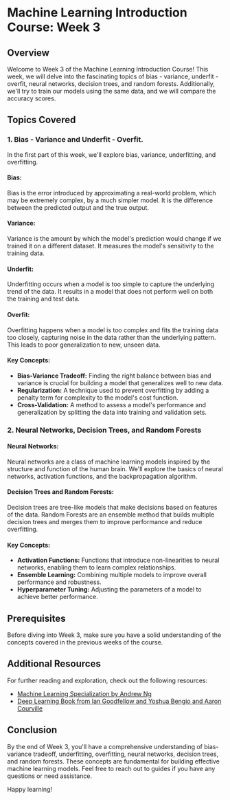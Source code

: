 # Machine Learning Introduction Course: Week 3

## Overview

Welcome to Week 3 of the Machine Learning Introduction Course! This week, we will delve into the fascinating topics of bias - variance, underfit - overfit, neural networks, decision trees, and random forests. Additionally, we'll try to train our models using the same data, and we will compare the accuracy scores.

## Topics Covered

### 1. Bias - Variance and Underfit - Overfit.

In the first part of this week, we'll explore bias, variance, underfitting, and overfitting.

#### Bias:
Bias is the error introduced by approximating a real-world problem, which may be extremely complex, by a much simpler model. It is the difference between the predicted output and the true output.

#### Variance:
Variance is the amount by which the model's prediction would change if we trained it on a different dataset. It measures the model's sensitivity to the training data.

#### Underfit:
Underfitting occurs when a model is too simple to capture the underlying trend of the data. It results in a model that does not perform well on both the training and test data.

#### Overfit:
Overfitting happens when a model is too complex and fits the training data too closely, capturing noise in the data rather than the underlying pattern. This leads to poor generalization to new, unseen data.

#### Key Concepts:
- **Bias-Variance Tradeoff:** Finding the right balance between bias and variance is crucial for building a model that generalizes well to new data.
- **Regularization:** A technique used to prevent overfitting by adding a penalty term for complexity to the model's cost function.
- **Cross-Validation:** A method to assess a model's performance and generalization by splitting the data into training and validation sets.

### 2. Neural Networks, Decision Trees, and Random Forests

#### Neural Networks:
Neural networks are a class of machine learning models inspired by the structure and function of the human brain. We'll explore the basics of neural networks, activation functions, and the backpropagation algorithm.

#### Decision Trees and Random Forests:
Decision trees are tree-like models that make decisions based on features of the data. Random Forests are an ensemble method that builds multiple decision trees and merges them to improve performance and reduce overfitting.

#### Key Concepts:
- **Activation Functions:** Functions that introduce non-linearities to neural networks, enabling them to learn complex relationships.
- **Ensemble Learning:** Combining multiple models to improve overall performance and robustness.
- **Hyperparameter Tuning:** Adjusting the parameters of a model to achieve better performance.

## Prerequisites

Before diving into Week 3, make sure you have a solid understanding of the concepts covered in the previous weeks of the course.

## Additional Resources
For further reading and exploration, check out the following resources:
* [Machine Learning Specialization by Andrew Ng](https://www.coursera.org/specializations/machine-learning-introduction)
* [Deep Learning Book from Ian Goodfellow and Yoshua Bengio and Aaron Courville](https://www.deeplearningbook.org/)

## Conclusion

By the end of Week 3, you'll have a comprehensive understanding of bias-variance tradeoff, underfitting, overfitting, neural networks, decision trees, and random forests. These concepts are fundamental for building effective machine learning models. Feel free to reach out to guides if you have any questions or need assistance.

Happy learning!
